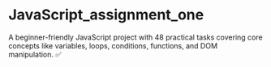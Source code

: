 # JavaScript_assignment_one
A beginner-friendly JavaScript project with 48 practical tasks covering core concepts like variables, loops, conditions, functions, and DOM manipulation. ✅

